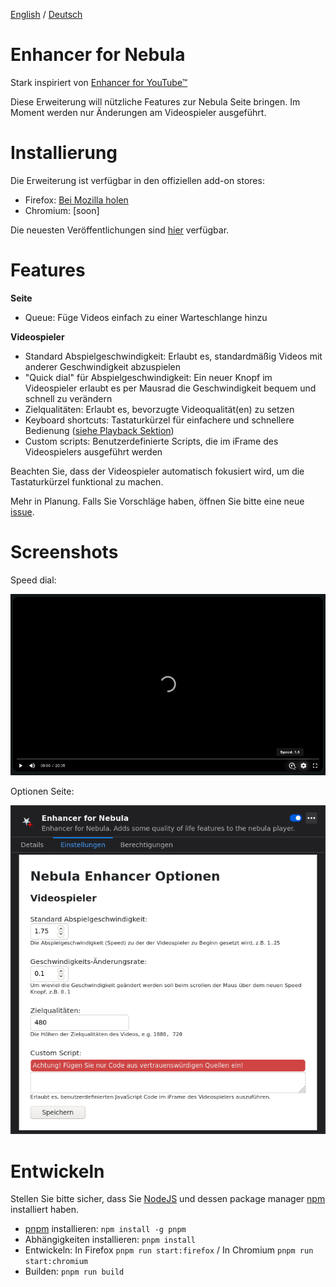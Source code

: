 [English](README.md) / [Deutsch](README.DE.md)


# Enhancer for Nebula

Stark inspiriert von [Enhancer for YouTube&trade;](https://www.mrfdev.com/enhancer-for-youtube)

Diese Erweiterung will nützliche Features zur Nebula Seite bringen. Im Moment werden nur Änderungen am Videospieler ausgeführt.


# Installierung

Die Erweiterung ist verfügbar in den offiziellen add-on stores:

- Firefox: [Bei Mozilla holen](https://addons.mozilla.org/en-US/firefox/addon/enhancer-for-nebula/)
- Chromium: [soon]

Die neuesten Veröffentlichungen sind [hier](https://github.com/cpiber/NebulaEnhance/releases) verfügbar.


# Features

**Seite**
- Queue: Füge Videos einfach zu einer Warteschlange hinzu

**Videospieler**
- Standard Abspielgeschwindigkeit: Erlaubt es, standardmäßig Videos mit anderer Geschwindigkeit abzuspielen
- "Quick dial" für Abspielgeschwindigkeit: Ein neuer Knopf im Videospieler erlaubt es per Mausrad die Geschwindigkeit bequem und schnell zu verändern
- Zielqualitäten: Erlaubt es, bevorzugte Videoqualität(en) zu setzen
- Keyboard shortcuts: Tastaturkürzel für einfachere und schnellere Bedienung ([siehe Playback Sektion](https://www.mrfdev.com/youtube-keyboard-shortcuts))
- Custom scripts: Benutzerdefinierte Scripts, die im iFrame des Videospielers ausgeführt werden

Beachten Sie, dass der Videospieler automatisch fokusiert wird, um die Tastaturkürzel funktional zu machen.

Mehr in Planung. Falls Sie Vorschläge haben, öffnen Sie bitte eine neue [issue](https://github.com/cpiber/NebulaEnhance/issues).


# Screenshots

Speed dial:

![Speed dial. Scroll to change speed.](static/Screenshot1.png)

Optionen Seite:

![Options.](static/Screenshot2_de.png)


# Entwickeln

Stellen Sie bitte sicher, dass Sie [NodeJS](https://nodejs.org/) und dessen package manager [npm](https://www.npmjs.com/) installiert haben.

- [pnpm](https://github.com/pnpm/pnpm) installieren: `npm install -g pnpm`
- Abhängigkeiten installieren: `pnpm install`
- Entwickeln: In Firefox `pnpm run start:firefox` / In Chromium `pnpm run start:chromium`
- Builden: `pnpm run build`
